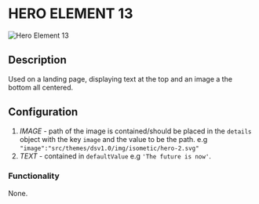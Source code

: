 # HERO ELEMENT 13

![Hero Element 13](https://i.postimg.cc/ry40yQsL/Screenshot-2022-09-06-135929.png)

## Description

Used on a landing page, displaying text at the top and an image a the bottom all centered.

## Configuration

1. *IMAGE* - path of the image is contained/should be placed in the  `details` object with the key `image` and the value to be the path. e.g `"image":"src/themes/dsv1.0/img/isometic/hero-2.svg"`
2. *TEXT* - contained in `defaultValue` e.g `'The future is now'`.

### Functionality

None.
